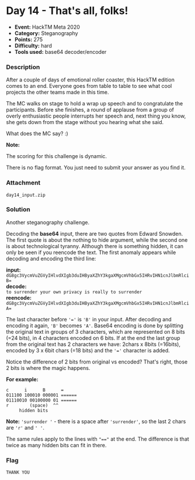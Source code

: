 # Day 14 - That's all, folks!

* **Event:** HackTM Meta 2020
* **Category:** Steganography
* **Points:** 275
* **Difficulty:** hard
* **Tools used:** base64 decoder/encoder

### Description

After a couple of days of emotional roller coaster, this HackTM edition comes to an end. Everyone goes from table to table to see what cool projects the other teams made in this time.

The MC walks on stage to hold a wrap up speech and to congratulate the participants. Before she finishes, a round of applause from a group of overly enthusiastic people interrupts her speech and, next thing you know, she gets down from the stage without you hearing what she said.

What does the MC say? :)

**Note:**  

The scoring for this challenge is dynamic.

There is no flag format. You just need to submit your answer as you find it.

### Attachment

`day14_input.zip`

### Solution

Another steganography challenge. 

Decoding the **base64** input, there are two quotes from Edward Snowden. The first quote is about the nothing to hide argument, while the second one is about technological tyranny. 
Although there is something hidden, it can only be seen if you reencode the text.
The first anomaly appears while decoding and encoding the third line:

**input:**  
`dG8gc3VycmVuZGVyIHlvdXIgb3duIHByaXZhY3kgaXMgcmVhbGx5IHRvIHN1cnJlbmRlciB=`  
**decode:**  
`to surrender your own privacy is really to surrender`  
**reencode:**  
`dG8gc3VycmVuZGVyIHlvdXIgb3duIHByaXZhY3kgaXMgcmVhbGx5IHRvIHN1cnJlbmRlciA=`

The last character before `'='` is `'B'` in your input. After decoding and encoding it again, `'B'` becomes `'A'`. 
Base64 encoding is done by splitting the original text in groups of 3 characters, which are represented on 8 bits (=24 bits), in 4 characters encoded on 6 bits. If at the end the last group from the original text has 2 characters we have: 2chars x 8bits (=16bits), encoded by 3 x 6bit chars (=18 bits) and the `'='` character is added.

Notice the difference of 2 bits from original vs encoded? That's right, those 2 bits is where the magic happens.

**For example:**  
```
c      i      B      =
011100 100010 000001 ======
01110010 00100000 01 ======
r        (space)  ^^
	 hidden bits
```  

**Note:** `'surrender '` - there is a space after `'surrender'`, so the last 2 chars are `'r'` and `' '`.

The same rules apply to the lines with `"=="` at the end. The difference is that twice as many hidden bits can fit in there.

### Flag

`THANK YOU`
